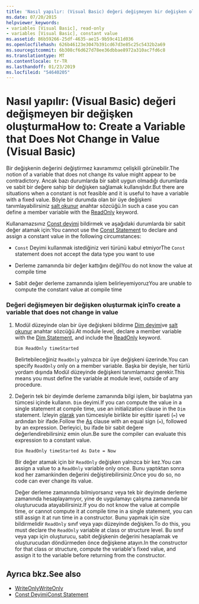 ```yaml
---
title: 'Nasıl yapılır: (Visual Basic) değeri değişmeyen bir değişken oluşturma'
ms.date: 07/20/2015
helpviewer_keywords:
- variables [Visual Basic], read-only
- variables [Visual Basic], constant value
ms.assetid: 86b59266-25df-4635-ae15-9b59c411d036
ms.openlocfilehash: 626b46123e3047b391cd67d3e85c25c5432b2a69
ms.sourcegitcommit: 6b308cf6d627d78ee36dbbae8972a310ac7fd6c8
ms.translationtype: MT
ms.contentlocale: tr-TR
ms.lasthandoff: 01/23/2019
ms.locfileid: "54640205"
---
```

# <a name="how-to-create-a-variable-that-does-not-change-in-value-visual-basic"></a><span data-ttu-id="f074f-102">Nasıl yapılır: (Visual Basic) değeri değişmeyen bir değişken oluşturma</span><span class="sxs-lookup"><span data-stu-id="f074f-102">How to: Create a Variable that Does Not Change in Value (Visual Basic)</span></span>
<span data-ttu-id="f074f-103">Bir değişkenin değerini değiştirmez kavramımız çelişkili görünebilir.</span><span class="sxs-lookup"><span data-stu-id="f074f-103">The notion of a variable that does not change its value might appear to be contradictory.</span></span> <span data-ttu-id="f074f-104">Ancak bazı durumlarda bir sabit uygun olmadığı durumlarda ve sabit bir değere sahip bir değişken sağlamak kullanışlıdır.</span><span class="sxs-lookup"><span data-stu-id="f074f-104">But there are situations when a constant is not feasible and it is useful to have a variable with a fixed value.</span></span> <span data-ttu-id="f074f-105">Böyle bir durumda olan bir üye değişkeni tanımlayabilirsiniz [salt okunur](../../../../visual-basic/language-reference/modifiers/readonly.md) anahtar sözcüğü.</span><span class="sxs-lookup"><span data-stu-id="f074f-105">In such a case you can define a member variable with the [ReadOnly](../../../../visual-basic/language-reference/modifiers/readonly.md) keyword.</span></span>  
  
 <span data-ttu-id="f074f-106">Kullanamazsınız [Const deyimi](../../../../visual-basic/language-reference/statements/const-statement.md) bildirmek ve aşağıdaki durumlarda bir sabit değer atamak için:</span><span class="sxs-lookup"><span data-stu-id="f074f-106">You cannot use the [Const Statement](../../../../visual-basic/language-reference/statements/const-statement.md) to declare and assign a constant value in the following circumstances:</span></span>  
  
-   <span data-ttu-id="f074f-107">`Const` Deyimi kullanmak istediğiniz veri türünü kabul etmiyor</span><span class="sxs-lookup"><span data-stu-id="f074f-107">The `Const` statement does not accept the data type you want to use</span></span>  
  
-   <span data-ttu-id="f074f-108">Derleme zamanında bir değer kattığını değil</span><span class="sxs-lookup"><span data-stu-id="f074f-108">You do not know the value at compile time</span></span>  
  
-   <span data-ttu-id="f074f-109">Sabit değer derleme zamanında işlem belirleyemiyoruz</span><span class="sxs-lookup"><span data-stu-id="f074f-109">You are unable to compute the constant value at compile time</span></span>  
  
### <a name="to-create-a-variable-that-does-not-change-in-value"></a><span data-ttu-id="f074f-110">Değeri değişmeyen bir değişken oluşturmak için</span><span class="sxs-lookup"><span data-stu-id="f074f-110">To create a variable that does not change in value</span></span>  
  
1.  <span data-ttu-id="f074f-111">Modül düzeyinde olan bir üye değişkeni bildirme [Dim deyimi](../../../../visual-basic/language-reference/statements/dim-statement.md)ve [salt okunur](../../../../visual-basic/language-reference/modifiers/readonly.md) anahtar sözcüğü.</span><span class="sxs-lookup"><span data-stu-id="f074f-111">At module level, declare a member variable with the [Dim Statement](../../../../visual-basic/language-reference/statements/dim-statement.md), and include the [ReadOnly](../../../../visual-basic/language-reference/modifiers/readonly.md) keyword.</span></span>  
  
    ```  
    Dim ReadOnly timeStarted  
    ```  
  
     <span data-ttu-id="f074f-112">Belirtebileceğiniz `ReadOnly` yalnızca bir üye değişkeni üzerinde.</span><span class="sxs-lookup"><span data-stu-id="f074f-112">You can specify `ReadOnly` only on a member variable.</span></span> <span data-ttu-id="f074f-113">Başka bir deyişle, her türlü yordam dışında Modül düzeyinde değişkeni tanımlamanız gerekir.</span><span class="sxs-lookup"><span data-stu-id="f074f-113">This means you must define the variable at module level, outside of any procedure.</span></span>  
  
2.  <span data-ttu-id="f074f-114">Değerin tek bir deyimde derleme zamanında bilgi işlem, bir başlatma yan tümcesi içinde kullanın. `Dim` deyimi.</span><span class="sxs-lookup"><span data-stu-id="f074f-114">If you can compute the value in a single statement at compile time, use an initialization clause in the `Dim` statement.</span></span> <span data-ttu-id="f074f-115">İzleyin [olarak](../../../../visual-basic/language-reference/statements/as-clause.md) yan tümcesiyle birlikte bir eşittir işareti (`=`) ve ardından bir ifade.</span><span class="sxs-lookup"><span data-stu-id="f074f-115">Follow the [As](../../../../visual-basic/language-reference/statements/as-clause.md) clause with an equal sign (`=`), followed by an expression.</span></span> <span data-ttu-id="f074f-116">Derleyici, bu ifade bir sabit değere değerlendirebilirsiniz emin olun.</span><span class="sxs-lookup"><span data-stu-id="f074f-116">Be sure the compiler can evaluate this expression to a constant value.</span></span>  
  
    ```  
    Dim ReadOnly timeStarted As Date = Now  
    ```  
  
     <span data-ttu-id="f074f-117">Bir değer atamak için bir `ReadOnly` değişken yalnızca bir kez.</span><span class="sxs-lookup"><span data-stu-id="f074f-117">You can assign a value to a `ReadOnly` variable only once.</span></span> <span data-ttu-id="f074f-118">Bunu yaptıktan sonra kod her zamankinden değerini değiştirebilirsiniz.</span><span class="sxs-lookup"><span data-stu-id="f074f-118">Once you do so, no code can ever change its value.</span></span>  
  
     <span data-ttu-id="f074f-119">Değer derleme zamanında bilmiyorsanız veya tek bir deyimde derleme zamanında hesaplayamıyor, yine de uygulamayı çalışma zamanında bir oluşturucuda atayabilirsiniz.</span><span class="sxs-lookup"><span data-stu-id="f074f-119">If you do not know the value at compile time, or cannot compute it at compile time in a single statement, you can still assign it at run time in a constructor.</span></span> <span data-ttu-id="f074f-120">Bunu yapmak için size bildirmelidir `ReadOnly` sınıf veya yapı düzeyinde değişken.</span><span class="sxs-lookup"><span data-stu-id="f074f-120">To do this, you must declare the `ReadOnly` variable at class or structure level.</span></span> <span data-ttu-id="f074f-121">Bu sınıf veya yapı için oluşturucu, sabit değişkenin değerini hesaplamak ve oluşturucudan döndürmeden önce değişkene atayın.</span><span class="sxs-lookup"><span data-stu-id="f074f-121">In the constructor for that class or structure, compute the variable's fixed value, and assign it to the variable before returning from the constructor.</span></span>  
  
## <a name="see-also"></a><span data-ttu-id="f074f-122">Ayrıca bkz.</span><span class="sxs-lookup"><span data-stu-id="f074f-122">See also</span></span>
- [<span data-ttu-id="f074f-123">WriteOnly</span><span class="sxs-lookup"><span data-stu-id="f074f-123">WriteOnly</span></span>](../../../../visual-basic/language-reference/modifiers/writeonly.md)
- [<span data-ttu-id="f074f-124">Const Deyimi</span><span class="sxs-lookup"><span data-stu-id="f074f-124">Const Statement</span></span>](../../../../visual-basic/language-reference/statements/const-statement.md)
